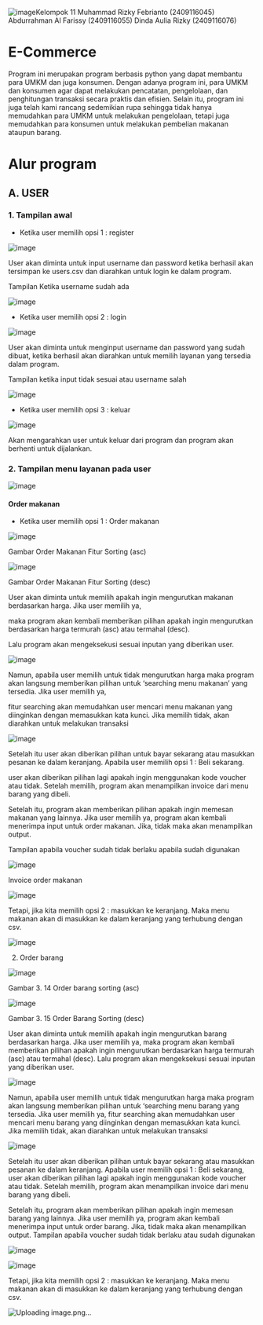 ![image](https://github.com/user-attachments/assets/0e98a3d8-771f-4ddd-a68d-da1ef6079538)Kelompok 11
Muhammad Rizky Febrianto (2409116045)
Abdurrahman Al Farissy (2409116055)
Dinda Aulia Rizky (2409116076)

# **E-Commerce**

Program ini merupakan program berbasis python yang dapat membantu para UMKM dan juga konsumen. Dengan adanya program ini, para UMKM dan konsumen agar dapat melakukan pencatatan, pengelolaan, dan penghitungan transaksi secara praktis dan efisien. Selain itu, program ini juga telah kami rancang sedemikian rupa sehingga tidak hanya memudahkan para UMKM untuk melakukan pengelolaan, tetapi juga memudahkan para konsumen untuk melakukan pembelian makanan ataupun barang.

# **Alur program**

## A. USER

### 1. Tampilan awal
  
- Ketika user memilih opsi 1 : register 

![image](https://github.com/user-attachments/assets/dfe17397-dce5-46de-87f9-aaaf4efb31f9)

User akan diminta untuk input username dan password ketika berhasil akan tersimpan ke users.csv dan diarahkan untuk login ke dalam program.

Tampilan Ketika username sudah ada

![image](https://github.com/user-attachments/assets/e7213d7a-aa11-46ae-84b8-7d49691e0437)

-  Ketika user memilih opsi 2 : login

![image](https://github.com/user-attachments/assets/4f162fc3-fdb6-4199-a27b-83420b612ee9)

User akan diminta untuk menginput username dan password yang sudah dibuat, ketika berhasil akan diarahkan untuk memilih layanan yang tersedia dalam program.

Tampilan ketika input tidak sesuai atau username salah

![image](https://github.com/user-attachments/assets/cadadb48-3dc5-47e3-84db-df0efeaef275)

-  Ketika user memilih opsi 3 : keluar

![image](https://github.com/user-attachments/assets/d70d9056-0da2-4ef7-9e81-7fee80c0ad35)

Akan mengarahkan user untuk keluar dari program dan program akan berhenti untuk dijalankan.

### 2. Tampilan menu layanan pada user

![image](https://github.com/user-attachments/assets/0ea8174c-de9b-47ab-af86-283c5580975c)

#### Order makanan

-  Ketika user memilih opsi 1 : Order makanan

![image](https://github.com/user-attachments/assets/82c68f63-af53-4dd9-b18e-4a8c087d3ea4)

Gambar Order Makanan Fitur Sorting (asc)

![image](https://github.com/user-attachments/assets/3ae0f787-0f68-47b3-a02a-e00b942e4ca3)

Gambar Order Makanan Fitur Sorting (desc)

User akan diminta untuk memilih apakah ingin mengurutkan makanan berdasarkan harga. Jika user memilih ya, 

maka program akan kembali memberikan pilihan apakah ingin mengurutkan berdasarkan harga termurah (asc) atau termahal (desc). 

Lalu program akan mengeksekusi sesuai inputan yang diberikan user.

![image](https://github.com/user-attachments/assets/8d722d74-f974-4215-bbdb-e04147ea9198)

Namun, apabila user memilih untuk tidak mengurutkan harga maka program akan langsung memberikan pilihan untuk ‘searching menu makanan’ yang tersedia. Jika user memilih ya, 

fitur searching akan memudahkan user mencari menu makanan yang diinginkan dengan memasukkan kata kunci. Jika memilih tidak, akan diarahkan untuk melakukan transaksi

![image](https://github.com/user-attachments/assets/48fa34f0-ae1f-49eb-9366-2cc45b353958)

Setelah itu user akan diberikan pilihan untuk bayar sekarang atau masukkan pesanan ke dalam keranjang. Apabila user memilih opsi 1 : Beli sekarang. 

user akan diberikan pilihan lagi apakah ingin menggunakan kode voucher atau tidak. Setelah memilih, program akan menampilkan invoice dari menu barang yang dibeli.

Setelah itu, program akan memberikan pilihan apakah ingin memesan makanan yang lainnya. Jika user memilih ya, program akan kembali menerimpa input untuk order makanan. Jika, tidak maka akan menampilkan output.

Tampilan apabila voucher sudah tidak berlaku apabila sudah digunakan

![image](https://github.com/user-attachments/assets/2360670d-8df8-4e93-bf37-050e6dbdebfc)

Invoice order makanan

![image](https://github.com/user-attachments/assets/9329d8c9-4639-4190-ad0e-c78394dc7168)

Tetapi, jika kita memilih opsi 2 : masukkan ke keranjang. Maka menu makanan akan di masukkan ke dalam keranjang yang terhubung dengan csv.

![image](https://github.com/user-attachments/assets/44b26ad1-6d08-4b1b-aa33-c40653fe32d1)

2.	Order barang
   
 ![image](https://github.com/user-attachments/assets/05625a07-e7f6-4bab-a160-e2e1e5b3c58f)

Gambar 3. 14 Order barang sorting (asc)

![image](https://github.com/user-attachments/assets/7d6d50b0-9407-4d34-9bc1-fac8d0bf44c8)

Gambar 3. 15 Order Barang Sorting (desc)

User akan diminta untuk memilih apakah ingin mengurutkan barang berdasarkan harga. Jika user memilih ya, maka program akan kembali memberikan pilihan apakah ingin mengurutkan berdasarkan harga termurah (asc) atau termahal (desc). Lalu program akan mengeksekusi sesuai inputan yang diberikan user. 

![image](https://github.com/user-attachments/assets/e1b6dcd7-d8b2-4d6f-8b83-01562ed79f14)

Namun, apabila user memilih untuk tidak mengurutkan harga maka program akan langsung memberikan pilihan untuk ‘searching menu barang yang tersedia. Jika user memilih ya, fitur searching akan memudahkan user mencari menu barang yang diinginkan dengan memasukkan kata kunci. Jika memilih tidak, akan diarahkan untuk melakukan transaksi

![image](https://github.com/user-attachments/assets/50ca5f11-2f80-4e9d-a229-84c670e71c48)

Setelah itu user akan diberikan pilihan untuk bayar sekarang atau masukkan pesanan ke dalam keranjang. Apabila user memilih opsi 1 : Beli sekarang, user akan diberikan pilihan lagi apakah ingin menggunakan kode voucher atau tidak. Setelah memilih, program akan menampilkan invoice dari menu barang yang dibeli.

Setelah itu, program akan memberikan pilihan apakah ingin memesan barang yang lainnya. Jika user memilih ya, program akan kembali menerimpa input untuk order barang. Jika, tidak maka akan menampilkan output.
Tampilan apabila voucher sudah tidak berlaku atau sudah digunakan
 
![image](https://github.com/user-attachments/assets/b0765d6b-0d34-4824-818e-8a2d8b2e0763)

![image](https://github.com/user-attachments/assets/cae99d9d-23f9-4c8f-a422-b88e18c958e3)

Tetapi, jika kita memilih opsi 2 : masukkan ke keranjang. Maka menu makanan akan di masukkan ke dalam keranjang yang terhubung dengan csv.

![Uploading image.png…]()
